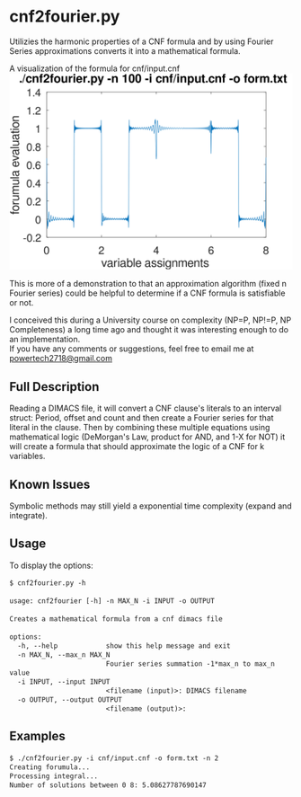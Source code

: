 ﻿# cnf2fourier.py
 
Utilizies the harmonic properties of a CNF formula and by using Fourier Series approximations
converts it into a mathematical formula.

A visualization of the formula for cnf/input.cnf ![3 vars fourier](images/3vars.svg)

This is more of a demonstration to that an 
approximation algorithm (fixed n Fourier series) could be helpful to determine if a 
CNF formula is satisfiable or not.  

I conceived this during a University course on complexity (NP=P, NP!=P, NP Completeness) 
a long time ago and thought it was interesting enough to do an implementation.    
If you have any comments or suggestions, feel free to email me at powertech2718@gmail.com


## Full Description 

Reading a DIMACS file, it will convert a CNF clause's literals to
an interval struct: Period, offset and count and then create a Fourier
series for that literal in the clause.  Then by combining these multiple equations
using mathematical logic (DeMorgan's Law, product for AND, and 1-X for NOT) it will create
a formula that should approximate the logic of a CNF for k variables. 

## Known Issues 

Symbolic methods may still yield a exponential time complexity (expand and integrate).

## Usage

To display the options: 
```
$ cnf2fourier.py -h

usage: cnf2fourier [-h] -n MAX_N -i INPUT -o OUTPUT

Creates a mathematical formula from a cnf dimacs file

options:
  -h, --help            show this help message and exit
  -n MAX_N, --max_n MAX_N
                        Fourier series summation -1*max_n to max_n value
  -i INPUT, --input INPUT
                        <filename (input)>: DIMACS filename
  -o OUTPUT, --output OUTPUT
                        <filename (output)>:

```  

## Examples
```
$ ./cnf2fourier.py -i cnf/input.cnf -o form.txt -n 2
Creating forumula...
Processing integral...
Number of solutions between 0 8: 5.08627787690147
```

